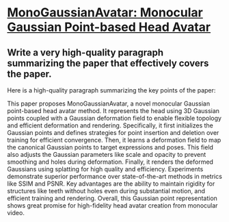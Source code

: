 # [MonoGaussianAvatar: Monocular Gaussian Point-based Head Avatar](https://arxiv.org/abs/2312.04558)

## Write a very high-quality paragraph summarizing the paper that effectively covers the paper.

 Here is a high-quality paragraph summarizing the key points of the paper:

This paper proposes MonoGaussianAvatar, a novel monocular Gaussian point-based head avatar method. It represents the head using 3D Gaussian points coupled with a Gaussian deformation field to enable flexible topology and efficient deformation and rendering. Specifically, it first initializes the Gaussian points and defines strategies for point insertion and deletion over training for efficient convergence. Then, it learns a deformation field to map the canonical Gaussian points to target expressions and poses. This field also adjusts the Gaussian parameters like scale and opacity to prevent smoothing and holes during deformation. Finally, it renders the deformed Gaussians using splatting for high quality and efficiency. Experiments demonstrate superior performance over state-of-the-art methods in metrics like SSIM and PSNR. Key advantages are the ability to maintain rigidity for structures like teeth without holes even during substantial motion, and efficient training and rendering. Overall, this Gaussian point representation shows great promise for high-fidelity head avatar creation from monocular video.
